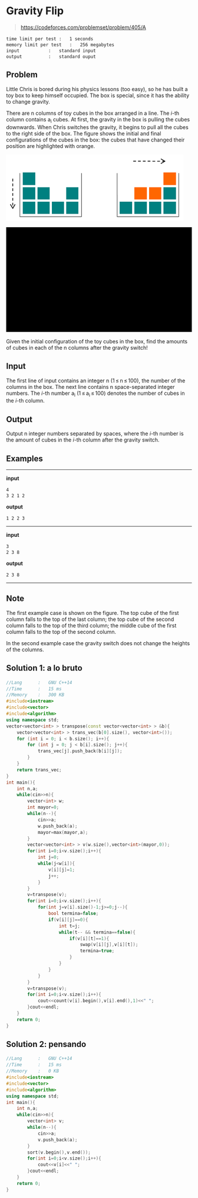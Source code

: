 # Gravity Flip

> https://codeforces.com/problemset/problem/405/A

```
time limit per test	:	1 seconds
memory limit per test	:	256 megabytes
input			:	standard input
output			:	standard ouput
```

## Problem

Little Chris is bored during his physics lessons (too easy), so he has built a toy box to keep himself occupied. The box is special, since it has the ability to change gravity.

There are n columns of toy cubes in the box arranged in a line. The *i*-th column contains a<sub>i</sub> cubes. At first, the gravity in the box is pulling the cubes downwards. When Chris switches the gravity, it begins to pull all the cubes to the right side of the box. The figure shows the initial and final configurations of the cubes in the box: the cubes that have changed their position are highlighted with orange.

![](.img/1.png)

![](.img/animacion.gif)

Given the initial configuration of the toy cubes in the box, find the amounts of cubes in each of the n columns after the gravity switch!

## Input

The first line of input contains an integer n (1 ≤ n ≤ 100), the number of the columns in the box. The next line contains n space-separated integer numbers. The *i*-th number a<sub>i</sub> (1 ≤ a<sub>i</sub> ≤ 100) denotes the number of cubes in the *i*-th column.

## Output

Output n integer numbers separated by spaces, where the *i*-th number is the amount of cubes in the *i*-th column after the gravity switch.

## Examples

---
**input**
```
4
3 2 1 2
```
**output**
```
1 2 2 3 
```
---
**input**
```
3
2 3 8
```
**output**
```
2 3 8 
```
---

## Note

The first example case is shown on the figure. The top cube of the first column falls to the top of the last column; the top cube of the second column falls to the top of the third column; the middle cube of the first column falls to the top of the second column.

In the second example case the gravity switch does not change the heights of the columns.

## Solution 1: a lo bruto

```c++
//Lang		:	GNU C++14
//Time		:	15 ms
//Memory	:	300 KB
#include<iostream>
#include<vector>
#include<algorithm>
using namespace std;
vector<vector<int> > transpose(const vector<vector<int> > &b){
    vector<vector<int> > trans_vec(b[0].size(), vector<int>());
    for (int i = 0; i < b.size(); i++){
        for (int j = 0; j < b[i].size(); j++){
            trans_vec[j].push_back(b[i][j]);
        }
    }
    return trans_vec;
}
int main(){
	int n,a;
	while(cin>>n){
		vector<int> w;
		int mayor=0;
		while(n--){
			cin>>a;
			w.push_back(a);
			mayor=max(mayor,a);
		}
		vector<vector<int> > v(w.size(),vector<int>(mayor,0));
		for(int i=0;i<v.size();i++){	
			int j=0;
			while(j<w[i]){
				v[i][j]=1;
				j++;
			}
		}
		v=transpose(v);
		for(int i=0;i<v.size();i++){	
			for(int j=v[i].size()-1;j>=0;j--){	
				bool termina=false;
				if(v[i][j]==0){
					int t=j;
					while(t-- && termina==false){
						if(v[i][t]==1){
							swap(v[i][j],v[i][t]);
							termina=true;
						}
					}
				}
			}
		}
		v=transpose(v);
		for(int i=0;i<v.size();i++){	
			cout<<count(v[i].begin(),v[i].end(),1)<<" ";
		}cout<<endl;
	}
	return 0;
}
```

## Solution 2: pensando

```c++
//Lang		:	GNU C++14
//Time		:	15 ms
//Memory	:	0 KB
#include<iostream>
#include<vector>
#include<algorithm>
using namespace std;
int main(){
	int n,a;
	while(cin>>n){
		vector<int> v;
		while(n--){
			cin>>a;
			v.push_back(a);
		}
		sort(v.begin(),v.end());
		for(int i=0;i<v.size();i++){
			cout<<v[i]<<" ";
		}cout<<endl;
	}
	return 0;
}
```
